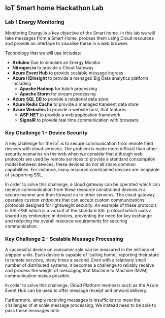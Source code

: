 ## IoT Smart home Hackathon Lab ##

### Lab 1 Energy Monitoring ###

Monitoring Energy is a key objective of the Smart home. In this lab we will take messages from a Smart Home, process them using Cloud resources and provide an interface to visualise these in a web browser.

Technology that we will use includes:

- **Arduino** Due to simulate an Energy Monitor
- **Nitrogen.io** to provide a Cloud Gateway
- **Azure Event Hub** to provide scalable message ingress
- **Azure HDInsight** to provide a managed Big Data analytics platform including
	- **Apache Hadoop** for batch processing
	- **Apache Storm** for stream processing
- **Azure SQL DB** to provide a relational data store
- **Azure Redis Cache** to provide a managed transient data store
- **Azure Websites** to provide a website host, that features
	- **ASP.NET** to provide a web application framework 
	- **SignalR** to provide real time communication with browsers

### Key Challenge 1 - Device Security ###

A key challenge for the IoT is to secure communication from remote field devices with cloud services. The problem is made more difficult than other security scenarios on the web when we consider that although web protocols are used by remote services to provide a standard consumption model between devices, these devices do not all share common capabilities. For instance, many resource constrained devices are incapable of supporting SSL.

In order to solve this challenge, a cloud gateway can be operated which can receive communication from these resource constrained devices in a secure manner and then forward on to other services. The cloud gateway operates custom endpoints that can accept custom communications protocols designed for lightweight security. An example of these protocols is SSL-PSK which is a variant of the standard SSL protocol which uses a shared key embedded in devices, preventing the need for key exchange and reducing the overall resource requirements for securing communication.

### Key Challenge 2 - Scalable Message Processing ###

A successful device on consumer sale can be measured in the millions of shipped units. Each device is capable of 'calling home', reporting their state to remote services, many times a second. Even with a relatively small number of distributed systems, it becomes a challenge to reliably receive and process the weight of messaging that Machine to Machine (M2M) communication makes possible. 

In order to solve this challenge, Cloud Platform members such as the Azure Event Hub can be used to offer message receipt and onward delivery. 

Furthermore, simply receiving messages is insufficient to meet the challenges of at scale message processing. We instead need to be able to pass these messages onto 